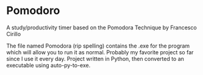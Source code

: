# Pomodoro
A study/productivity timer based on the Pomodora Technique by Francesco Cirillo


The file named Pomodora (rip spelling) contains the .exe for the program which will allow you to run it as normal. Probably my favorite project so far since I use it every day.
Project written in Python, then converted to an executable using auto-py-to-exe.
